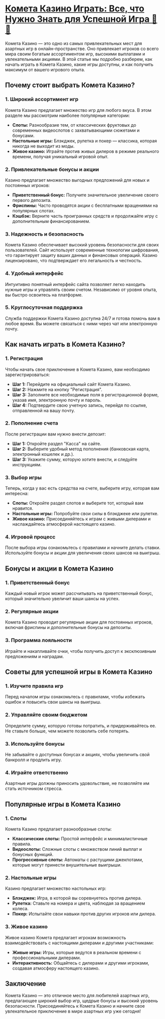 # [Комета Казино Играть: Все, что Нужно Знать для Успешной Игра 🎰🌌](https://brandplay.link/jHzFFYGv)

Комета Казино — это одно из самых привлекательных мест для азартных игр в онлайн-пространстве. Оно привлекает игроков со всего мира своим богатым ассортиментом игр, высокими выплатами и увлекательными акциями. В этой статье мы подробно разберем, как начать играть в Комета Казино, какие игры доступны, и как получить максимум от вашего игрового опыта.

## Почему стоит выбрать Комета Казино?

### 1. Широкий ассортимент игр

Комета Казино предлагает множество игр для любого вкуса. В этом разделе мы рассмотрим наиболее популярные категории:

* **Слоты:** Разнообразие тем, от классических фруктовых до современных видеослотов с захватывающими сюжетами и бонусами.
* **Настольные игры:** Блэкджек, рулетка и покер — классика, которая никогда не выходит из моды.
* **Живое казино:** Играйте против живых дилеров в режиме реального времени, получая уникальный игровой опыт.

### 2. Привлекательные бонусы и акции

Казино предлагает множество выгодных предложений для новых и постоянных игроков:

* **Приветственный бонус:** Получите значительное увеличение своего первого депозита.
* **Фриспины:** Часто проводятся акции с бесплатными вращениями на популярных слотах.
* **Кэшбэк:** Верните часть проигранных средств и продолжайте игру с дополнительным финансированием.

### 3. Надежность и безопасность

Комета Казино обеспечивает высокий уровень безопасности для своих пользователей. Сайт использует современные технологии шифрования, что гарантирует защиту ваших данных и финансовых операций. Казино лицензировано, что подтверждает его легальность и честность.

### 4. Удобный интерфейс

Интуитивно понятный интерфейс сайта позволяет легко находить нужные игры и управлять своим счетом. Независимо от уровня опыта, вы быстро освоитесь на платформе.

### 5. Круглосуточная поддержка

Служба поддержки Комета Казино доступна 24/7 и готова помочь вам в любое время. Вы можете связаться с ними через чат или электронную почту.

## Как начать играть в Комета Казино?

### 1. Регистрация

Чтобы начать свое приключение в Комета Казино, вам необходимо зарегистрироваться:

* **Шаг 1:** Перейдите на официальный сайт Комета Казино.
* **Шаг 2:** Нажмите на кнопку "Регистрация".
* **Шаг 3:** Заполните все необходимые поля в регистрационной форме, указав имя, электронную почту и пароль.
* **Шаг 4:** Подтвердите свою учетную запись, перейдя по ссылке, отправленной на вашу почту.

### 2. Пополнение счета

После регистрации вам нужно внести депозит:

* **Шаг 1:** Откройте раздел "Касса" на сайте.
* **Шаг 2:** Выберите удобный метод пополнения (банковская карта, электронный кошелек и др.).
* **Шаг 3:** Укажите сумму, которую хотите внести, и следуйте инструкциям.

### 3. Выбор игры

Теперь, когда у вас есть средства на счете, выберите игру, которая вам интересна:

* **Слоты:** Откройте раздел слотов и выберите тот, который вам нравится.
* **Настольные игры:** Попробуйте свои силы в блэкджеке или рулетке.
* **Живое казино:** Присоединяйтесь к играм с живыми дилерами и наслаждайтесь атмосферой настоящего казино.

### 4. Игровой процесс

После выбора игры ознакомьтесь с правилами и начните делать ставки. Используйте бонусы и акции для увеличения своих шансов на выигрыш.

## Бонусы и акции в Комета Казино

### 1. Приветственный бонус

Каждый новый игрок может рассчитывать на приветственный бонус, который значительно увеличит ваши шансы на успех.

### 2. Регулярные акции

Комета Казино проводит регулярные акции для постоянных игроков, включая фриспины и дополнительные бонусы на депозиты.

### 3. Программа лояльности

Играйте и накапливайте очки, чтобы получить доступ к эксклюзивным предложениям и наградам.

## Советы для успешной игры в Комета Казино

### 1. Изучите правила игр

Перед началом игры ознакомьтесь с правилами, чтобы избежать ошибок и повысить свои шансы на выигрыш.

### 2. Управляйте своим бюджетом

Определите сумму, которую готовы потратить, и придерживайтесь ее. Не ставьте больше, чем можете позволить себе потерять.

### 3. Используйте бонусы

Не забывайте о доступных бонусах и акциях, чтобы увеличить свой банкролл и продлить игру.

### 4. Играйте ответственно

Азартные игры должны приносить удовольствие, не позволяйте им стать источником стресса.

## Популярные игры в Комета Казино

### 1. Слоты

Комета Казино предлагает разнообразные слоты:

* **Классические слоты:** Простой интерфейс и минималистичные правила.
* **Видеослоты:** Сложные слоты с множеством линий выплат и бонусных функций.
* **Прогрессивные слоты:** Автоматы с растущими джекпотами, которые могут принести внушительные выигрыши.

### 2. Настольные игры

Казино предлагает множество настольных игр:

* **Блэкджек:** Игра, в которой вы соревнуетесь против дилера.
* **Рулетка:** Ставьте на номера и цвета, наблюдая за вращением колеса.
* **Покер:** Испытайте свои навыки против других игроков или дилера.

### 3. Живое казино

Живое казино Комета предлагает игрокам возможность взаимодействовать с настоящими дилерами и другими участниками:

* **Живые игры:** Игры, которые ведутся в реальном времени с профессиональными дилерами.
* **Интерактивность:** Общайтесь с дилерами и другими игроками, создавая атмосферу настоящего казино.

## Заключение

Комета Казино — это отличное место для любителей азартных игр, предлагающее широкий выбор игр, щедрые бонусы и высокий уровень безопасности. Присоединяйтесь к Комета Казино и начните свое увлекательное приключение в мире азартных игр уже сегодня!
